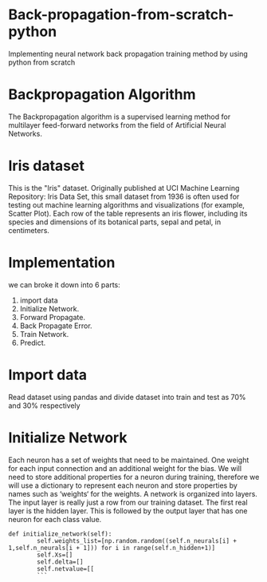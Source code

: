 # Back-propagation-from-scratch-python
Implementing neural network back propagation training method by using python from scratch

# Backpropagation Algorithm
The Backpropagation algorithm is a supervised learning method for multilayer feed-forward networks from the field of Artificial Neural Networks.

# Iris dataset
This is the "Iris" dataset. Originally published at UCI Machine Learning Repository: Iris Data Set, this small dataset from 1936 is often used for testing out machine learning algorithms and visualizations (for example, Scatter Plot). Each row of the table represents an iris flower, including its species and dimensions of its botanical parts, sepal and petal, in centimeters.

# Implementation
we can broke it  down into 6 parts:
1. import data
2. Initialize Network.
3. Forward Propagate.
4. Back Propagate Error.
5. Train Network.
6. Predict.

# Import data
Read dataset using pandas and divide dataset into train and test as 70% and 30% respectively

# Initialize Network
Each neuron has a set of weights that need to be maintained. One weight for each input connection and an additional weight for the bias. We will need to store additional properties for a neuron during training, therefore we will use a dictionary to represent each neuron and store properties by names such as ‘weights‘ for the weights.
A network is organized into layers. The input layer is really just a row from our training dataset. The first real layer is the hidden layer. This is followed by the output layer that has one neuron for each class value.
```pyhton
def initialize_network(self):
        self.weights_list=[np.random.random((self.n_neurals[i] + 1,self.n_neurals[i + 1])) for i in range(self.n_hidden+1)]
        self.Xs=[]
        self.delta=[]
        self.netvalue=[[
        ```
